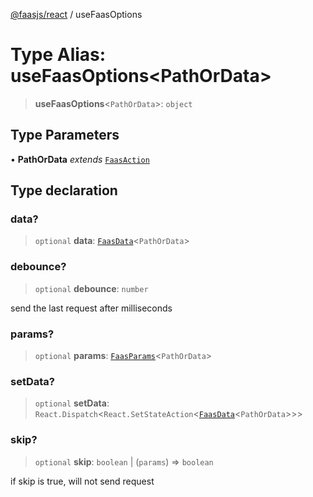 [@faasjs/react](../README.md) / useFaasOptions

# Type Alias: useFaasOptions\<PathOrData\>

> **useFaasOptions**\<`PathOrData`\>: `object`

## Type Parameters

• **PathOrData** *extends* [`FaasAction`](FaasAction.md)

## Type declaration

### data?

> `optional` **data**: [`FaasData`](FaasData.md)\<`PathOrData`\>

### debounce?

> `optional` **debounce**: `number`

send the last request after milliseconds

### params?

> `optional` **params**: [`FaasParams`](FaasParams.md)\<`PathOrData`\>

### setData?

> `optional` **setData**: `React.Dispatch`\<`React.SetStateAction`\<[`FaasData`](FaasData.md)\<`PathOrData`\>\>\>

### skip?

> `optional` **skip**: `boolean` \| (`params`) => `boolean`

if skip is true, will not send request
